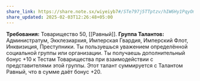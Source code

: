 ```yaml
---
share_link: https://share.note.sx/wiyeiyb7#/STe797j5TTptzv/hIW6Hy1PqyOmVB3+QeKZh5VsZYg
share_updated: 2025-02-03T12:26:48+05:00
---
```

**Требования:** Товарищество 50, [[Равный]].
**Группа Талантов:** Администратум, Экклезиархия, Имперская Гвардия, Имперский Флот, Инквизиция, Преступники.
Ты пользуешься уважением определённой социальной группы или организации. Ты получаешь дополнительный бонус +10 к Тестам Товарищества при взаимодействии с представителями этой группы. Этот талант суммируется с Талантом Равный, что в сумме даёт бонус +20.